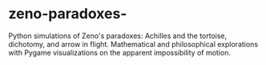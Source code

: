 # zeno-paradoxes-
Python simulations of Zeno's paradoxes: Achilles and the tortoise, dichotomy, and arrow in flight. Mathematical and philosophical explorations with Pygame visualizations on the apparent impossibility of motion.
